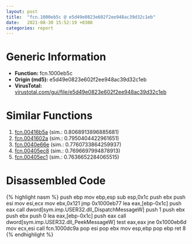 ```yaml
---
layout: post
title:  "fcn.1000eb5c @ e5d49e0823e602f2ee948ac39d32c1eb"
date:   2021-08-30 15:52:19 +0300
categories: report
---
```


# Generic Information
- **Function:** fcn.1000eb5c
- **Origin (md5):** e5d49e0823e602f2ee948ac39d32c1eb
- **VirusTotal:** [virustotal.com/gui/file/e5d49e0823e602f2ee948ac39d32c1eb][virustotal_ref]



# Similar Functions

1. [fcn.00416b5a][similar_1_ref] (sim.: 0.8068913896885681)
2. [fcn.0041602a][similar_2_ref] (sim.: 0.7950404422961651)
3. [fcn.0040e66e][similar_3_ref] (sim.: 0.7760733864259937)
4. [fcn.00405ec8][similar_4_ref] (sim.: 0.7696697994878913)
5. [fcn.00405ec1][similar_5_ref] (sim.: 0.7636652284065515)


# Disassembled Code

{% highlight nasm %}
push ebp
mov ebp,esp
sub esp,0x1c
push ebx
push esi
mov esi,ecx
mov ebx,0x121
jmp 0x1000eb77
lea eax,[ebp-0x1c]
push eax
call dword[sym.imp.USER32.dll_DispatchMessageW]
push 1
push ebx
push ebx
push 0
lea eax,[ebp-0x1c]
push eax
call dword[sym.imp.USER32.dll_PeekMessageW]
test eax,eax
jne 0x1000eb6d
mov ecx,esi
call fcn.1000dc9a
pop esi
pop ebx
mov esp,ebp
pop ebp
ret 8
{% endhighlight %}


[similar_1_ref]: /report/fcn.00416b5a@9c2b894b84f59672d8be2e984066f76f
[similar_2_ref]: /report/fcn.0041602a@7b00dd8f2abf54a73bfb09681334ff78
[similar_3_ref]: /report/fcn.0040e66e@5f763449465a14d1cdb5ea67e2f984d0
[similar_4_ref]: /report/fcn.00405ec8@0c82eefbb8a4714538e49f74fe0058a6
[similar_5_ref]: /report/fcn.00405ec1@cce7ba37a5ac487b09e8c8d292223615
[virustotal_ref]: https://www.virustotal.com/gui/file/e5d49e0823e602f2ee948ac39d32c1eb